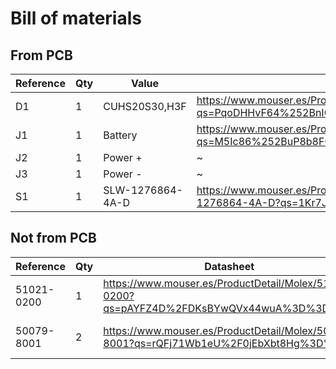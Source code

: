 
#  Bill of materials

## From PCB

| Reference | Qty | Value            | Datasheet                                                                                        | Footprint                   |
|---        |---  |---               |---                                                                                               |---                          |
|  D1       | 1   | CUHS20S30,H3F    | https://www.mouser.es/ProductDetail/Toshiba/CUHS20S30H3F?qs=PqoDHHvF64%252BnIC9Qnnw9zg%3D%3D     | SamacSys_Parts:CUHS20S40H3F |
|  J1       | 1   | Battery          | https://www.mouser.es/ProductDetail/Molex/53047-0210?qs=M5Ic86%252BuP8b8FQrTwriyOw%3D%3D         | SamacSys_Parts:530470210    |
|  J2       | 1   | Power +          | ~                                                             | Connector_PinHeader_1.00mm:PinHeader_1x01_P1.00mm_Vertical     |
|  J3       | 1   | Power -          | ~                                                             | Connector_PinHeader_1.00mm:PinHeader_1x01_P1.00mm_Vertical     |
|  S1       | 1   | SLW-1276864-4A-D | https://www.mouser.es/ProductDetail/CUI-Devices/SLW-1276864-4A-D?qs=1Kr7Jg1SGW90vOt02EYiag%3D%3D | SLW12768644AD               |

## Not from PCB

| Reference  | Qty | Datasheet                                                                              | Purpouse                 |
|---         |---  |---                                                                                     |---                       |
| 51021-0200 | 1   | https://www.mouser.es/ProductDetail/Molex/51021-0200?qs=pAYFZ4D%2FDKsBYwQVx44wuA%3D%3D | Battery cable connection |
| 50079-8001 | 2   | https://www.mouser.es/ProductDetail/Molex/50079-8001?qs=rQFj71Wb1eU%2F0jEbXbt8Hg%3D%3D | Battery cable connection |
